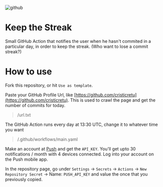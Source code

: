 ![github](https://user-images.githubusercontent.com/45521157/161111388-20e0a0b2-fb3e-4ec9-a8e5-2c890d68bf0b.png)
# Keep the Streak
Small GitHub Action that notifies the user when he hasn't commited in a particular day, in order to keep the streak. (Who want to lose a commit streak?)

# How to use
Fork this repository, or hit `Use as template`.

Paste your GitHub Profile Url, like [https://github.com/cristicretu](https://github.com/cristicretu). This is used to crawl the page and get the number of commits for today.
> /url.txt

The GitHub Action runs every day at 13:30 UTC, change it to whatever time you want
> /.github/workflows/main.yaml

Make an account at [Push](https://push.techulus.com) and get the `API_KEY`. You'll get upto 30 notifications / month with 4 devices connected. 
Log into your account on the Push mobile app.

In the repository page, go under `Settings` -> `Secrets` -> `Actions` -> `New Repository Secret` -> Name: `PUSH_API_KEY` and value the once that you previously copied.
